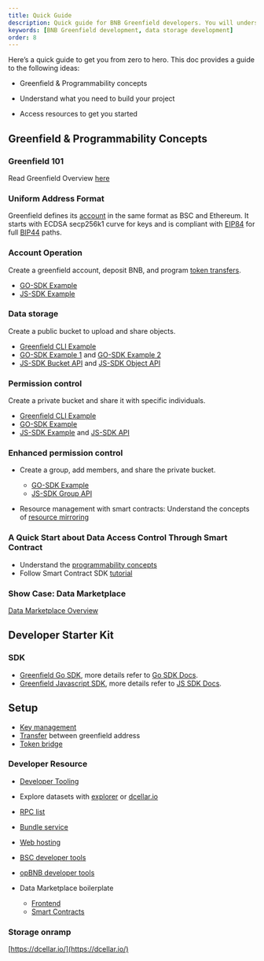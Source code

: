 ```yaml
---
title: Quick Guide
description: Quick guide for BNB Greenfield developers. You will understand what you need to build your project.
keywords: [BNB Greenfield development, data storage development]
order: 8
---
```


Here’s a quick guide to get you from zero to hero. This doc provides a guide to the following ideas:

* Greenfield & Programmability concepts

* Understand what you need to build your project

* Access resources to get you started

## Greenfield & Programmability Concepts

### Greenfield 101

Read Greenfield Overview [here](../introduction/introduction.md)

### Uniform Address Format

Greenfield defines its [account](../core-concept/accounts.md) in the same format as BSC and Ethereum. It starts with ECDSA secp256k1 curve for keys and is compliant with [EIP84](https://github.com/ethereum/EIPs/issues/84) for full [BIP44](https://github.com/bitcoin/bips/blob/master/bip-0044.mediawiki) paths.


### Account Operation

Create a greenfield account, deposit BNB, and program [token transfers](token-transfer.md).

* [GO-SDK Example](https://github.com/bnb-chain/greenfield-go-sdk/blob/master/examples/basic.go)
* [JS-SDK Example](https://docs.bnbchain.org/greenfield-js-sdk/api/account)


### Data storage

Create a public bucket to upload and share objects.

* [Greenfield CLI Example](../../tutorials/get-started/file-management/overview.md)
* [GO-SDK Example 1](../../tutorials/app/file-management/basic-file-management.md) and [GO-SDK Example 2](https://github.com/bnb-chain/greenfield-go-sdk/blob/v1.1.1/examples/storage.go)
* [JS-SDK Bucket API](https://docs.bnbchain.org/greenfield-js-sdk/api/bucket) and [JS-SDK Object API](https://docs.bnbchain.org/greenfield-js-sdk/api/object)



### Permission control

Create a private bucket and share it with specific individuals.

* [Greenfield CLI Example](../../tutorials/get-started/cmd-access-control.md)
* [GO-SDK Example](https://github.com/bnb-chain/greenfield-go-sdk/blob/v1.1.1/examples/permission.go)
* [JS-SDK Example](https://docs.bnbchain.org/greenfield-js-sdk/api/bucket#putbucketpolicy-) and [JS-SDK API](https://docs.bnbchain.org/greenfield-js-sdk/api/object#putobjectpolicy-)

### Enhanced permission control

- Create a group, add members, and share the private bucket.

	* [GO-SDK Example](https://github.com/bnb-chain/greenfield-go-sdk/blob/v1.1.1/examples/group.go)
	* [JS-SDK Group API](https://docs.bnbchain.org/greenfield-js-sdk/api/group)

- Resource management with smart contracts: Understand the concepts of [resource mirroring](../../guide/core-concept/cross-chain/mirror.md)

### A Quick Start about Data Access Control Through Smart Contract

- Understand the [programmability concepts](../../guide/core-concept/programmability.md)
- Follow Smart Contract SDK [tutorial](../../tutorials/core/access-control/quick-start.md)

### Show Case: Data Marketplace

[Data Marketplace Overview](../../tutorials/app/data-marketplace.md)

## Developer Starter Kit

### SDK

- [Greenfield Go SDK](../../sdks/sdk-go.md), more details refer to [Go SDK Docs](https://pkg.go.dev/github.com/bnb-chain/greenfield-go-sdk).
- [Greenfield Javascript SDK](../../sdks/sdk-js.md), more details refer to [JS SDK Docs](https://docs.bnbchain.org/greenfield-js-sdk/).

## Setup

- [Key management](../../guide/core-concept/accounts.md#key-management)
- [Transfer](token-transfer.md) between greenfield address
- [Token bridge](https://dcellar.io/wallet)

### Developer Resource

- [Developer Tooling](https://www.bnbchain.org/en/dev-tools?chain=greenfield)

- Explore datasets with [explorer](https://greenfieldscan.com/) or [dcellar.io ](https://dcellar.io/)

- [RPC list](../../api/endpoints.md)

- [Bundle service](https://docs.nodereal.io/docs/greenfield-bundle-service)

- [Web hosting](https://docs.4everland.org/hositng/what-is-hosting/greenfield-hosting#id-4everland-greenfield-hosting)

- [BSC developer tools](https://docs.bnbchain.org/docs/learn/ecosystem)

- [opBNB developer tools](https://docs.bnbchain.org/opbnb-docs/docs/build-on-opbnb/developer-tools)

- Data Marketplace boilerplate
  	- [Frontend](https://github.com/bnb-chain/greenfield-data-marketplace-frontend)
    - [Smart Contracts](https://github.com/bnb-chain/greenfield-data-marketplace-contracts)

### Storage onramp

[https://dcellar.io/](https://dcellar.io/)

